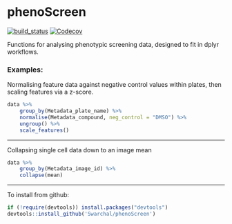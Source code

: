 # phenoScreen

[![build_status](https://travis-ci.org/Swarchal/phenoScreen.svg?branch=master)](https://travis-ci.org/Swarchal/phenoScreen/)
[![Codecov](https://img.shields.io/codecov/c/github/Swarchal/phenoScreen.svg)](https://codecov.io/github/Swarchal/phenoScreen?branch=master)

Functions for analysing phenotypic screening data, designed to fit in dplyr workflows.

### Examples:

Normalising feature data against negative control values within plates, then scaling features via a z-score.
```r
data %>%
    group_by(Metadata_plate_name) %>%
    normalise(Metadata_compound, neg_control = "DMSO") %>%
    ungroup() %>%
    scale_features()
```

-----------

Collapsing single cell data down to an image mean
```r
data %>%
    group_by(Metadata_image_id) %>%
    collapse(mean)

```
------------

To install from github:

```r
if (!require(devtools)) install.packages("devtools")
devtools::install_github('Swarchal/phenoScreen')
```
